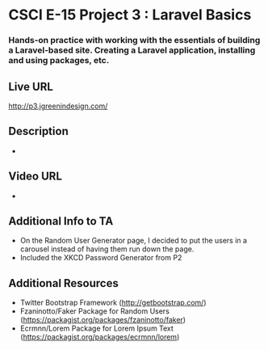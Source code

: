 # CSCI E-15 Project 3 : Laravel Basics
### Hands-on practice with working with the essentials of building a Laravel-based site. Creating a Laravel application, installing and using packages, etc.

## Live URL
<http://p3.jgreenindesign.com/>

## Description
*

## Video URL
*

## Additional Info to TA
* On the Random User Generator page, I decided to put the users in a carousel instead of having them run down the page.
* Included the XKCD Password Generator from P2

## Additional Resources
* Twitter Bootstrap Framework (http://getbootstrap.com/)
* Fzaninotto/Faker Package for Random Users (https://packagist.org/packages/fzaninotto/faker)
* Ecrmnn/Lorem Package for Lorem Ipsum Text (https://packagist.org/packages/ecrmnn/lorem)